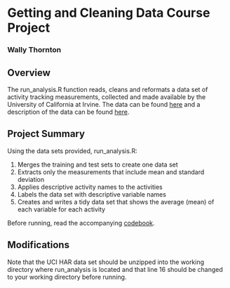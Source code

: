 # Getting and Cleaning Data Course Project
### Wally Thornton
## Overview
The run_analysis.R function reads, cleans and reformats a data set of activity tracking measurements, collected and made available by the University of California at Irvine. The data can be found [here](https://d396qusza40orc.cloudfront.net/getdata%2Fprojectfiles%2FUCI%20HAR%20Dataset.zip) and a description of the data can be found [here](http://archive.ics.uci.edu/ml/datasets/Human+Activity+Recognition+Using+Smartphones).

## Project Summary
Using the data sets provided, run_analysis.R:
1. Merges the training and test sets to create one data set
2. Extracts only the measurements that include mean and standard deviation
3. Applies descriptive activity names to the activities
4. Labels the data set with descriptive variable names
5. Creates and writes a tidy data set that shows the average (mean) of each variable for each activity

Before running, read the accompanying [codebook](https://github.com/wallyt/DataCourseProject/blob/master/Codebook.md).

## Modifications
Note that the UCI HAR data set should be unzipped into the working directory where run_analysis is located and that line 16 should be changed to your working directory before running.
